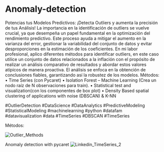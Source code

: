 # Anomaly-detection
Potencias tus Modelos Predictivos: ¡Detecta Outliers y aumenta la precisión de tus Análisis!
La importancia en la identificación de outliers se vuelve crucial, ya que desempeña un papel fundamental en la optimización del rendimiento predictivo. Este proceso ayuda a mitigar el aumento en la varianza del error, gestionar la variabilidad del conjunto de datos y evitar desproporciones en la estimación de los coeficientes.
En mi labor profesional, aplico diferentes métodos para identificar outliers, en este caso utilice un conjunto de datos relacionados a la inflación con el propósito de realizar un análisis comparativo de resultados y abordar estos valores atípicos de manera proactiva.
El análisis se enfoca en la obtención de conclusiones fiables, garantizando así la robustez de los modelos.
Métodos:
•	Time Series (con Pycaret)
•	Isolation Forest – Machine Learning (Crea un nodo raíz de N observaciones para train).
•	Statistical test and visualization(con los componentes de box plot)
•	Density Based spatial clustering of applications with noise (DBSCAN) & K-NN

#OutlierDetection #DataScience #DataAnalytics #PredictiveModeling #StatisticalModeling #machinelearning #python #datafam #datavisualization #data #TimeSeries #DBSCAN #TimeSeries

Métodos:

![Outlier_Methods](https://github.com/rayespinozah/Anomaly-detection/assets/92163016/90141e84-b37c-4f47-b535-5929eae6e725)

Anomaly detection with pycaret
![Linkedin_TimeSeries_2](https://user-images.githubusercontent.com/92163016/202103941-8a0ca6be-c205-4fc1-8143-e15275f0b57e.png)
